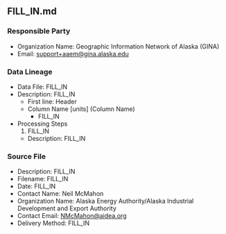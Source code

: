 ## FILL_IN.md

### Responsible Party
  * Organization Name: Geographic Information Network of Alaska (GINA)
  * Email: support+aaem@gina.alaska.edu

### Data Lineage
  * Data File: FILL_IN
  * Description: FILL_IN
    * First line: Header
    * Column Name [units] (Column Name)
      * FILL_IN
  * Processing Steps
    1. FILL_IN
      * Description: FILL_IN

### Source File
  * Description: FILL_IN
  * Filename: FILL_IN
  * Date: FILL_IN
  * Contact Name: Neil McMahon
  * Organization Name: Alaska Energy Authority/Alaska Industrial Development and Export Authority
  * Contact Email: NMcMahon@aidea.org
  * Delivery Method: FILL_IN
